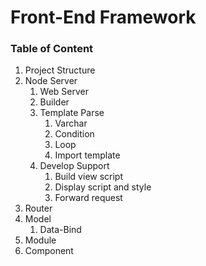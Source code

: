 # Front-End Framework

### Table of Content

1. Project Structure
2. Node Server
   1. Web Server
   2. Builder
   3. Template Parse
      1. Varchar 
      2. Condition
      3. Loop
      4. Import template
   4. Develop Support
      1. Build view script
      2. Display script and style
      3. Forward request
3. Router
4. Model
   1. Data-Bind
5. Module
6. Component

